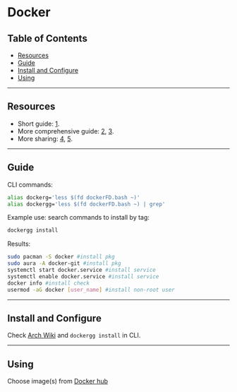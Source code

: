 <!-- omit in toc -->
# Docker

<!-- omit in toc -->
## Table of Contents

- [Resources](#resources)
- [Guide](#guide)
- [Install and Configure](#install-and-configure)
- [Using](#using)

-------

## Resources

- Short guide: [1](https://youtu.be/_dfLOzuIg2o).
- More comprehensive guide: [2](https://youtu.be/rOTqprHv1YE), [3](https://youtu.be/gAkwW2tuIqE).
- More sharing: [4](https://youtu.be/IbUXb4pQbPY), [5](https://youtu.be/u-YWtdbpEhQ).

-------

## Guide

CLI commands:

```bash
alias dockerg='less $(fd dockerFD.bash ~)'
alias dockergg='less $(fd dockerFD.bash ~) | grep'
```

Example use: search commands to install by tag:

```bash
dockergg install
```

Results:

```bash
sudo pacman -S docker #install pkg
sudo aura -A docker-git #install pkg
systemctl start docker.service #install service
systemctl enable docker.service #install service
docker info #install check
usermod -aG docker [user_name] #install non-root user
```

-------

## Install and Configure

Check [Arch Wiki](https://wiki.archlinux.org/title/docker) and `dockergg install` in CLI.

-------

## Using

Choose image(s) from [Docker hub](https://hub.docker.com/)
